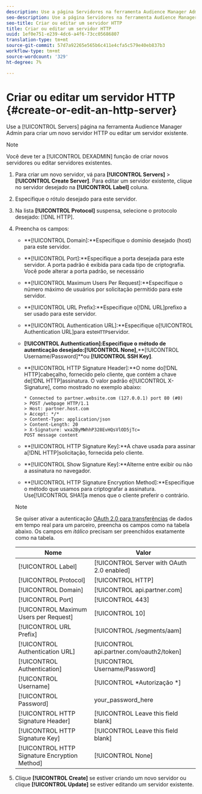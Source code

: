 ```yaml
---
description: Use a página Servidores na ferramenta Audience Manager Admin para criar um novo servidor HTTP ou editar um servidor existente.
seo-description: Use a página Servidores na ferramenta Audience Manager Admin para criar um novo servidor HTTP ou editar um servidor existente.
seo-title: Criar ou editar um servidor HTTP
title: Criar ou editar um servidor HTTP
uuid: 1ef0e751-e239-4dc6-a4f6-73cc05686807
translation-type: tm+mt
source-git-commit: 57d7a92265e565b6c411e4cfa5c579e40eb837b3
workflow-type: tm+mt
source-wordcount: '329'
ht-degree: 7%

---
```



# Criar ou editar um servidor HTTP {#create-or-edit-an-http-server}

Use a [!UICONTROL Servers] página na ferramenta Audience Manager Admin para criar um novo servidor HTTP ou editar um servidor existente.

>[!NOTE]
>
>Você deve ter a [!UICONTROL DEXADMIN] função de criar novos servidores ou editar servidores existentes.

1. Para criar um novo servidor, vá para **[!UICONTROL Servers]** > **[!UICONTROL Create Server]**. Para editar um servidor existente, clique no servidor desejado na **[!UICONTROL Label]** coluna.
1. Especifique o rótulo desejado para este servidor.
1. Na lista **[!UICONTROL Protocol]** suspensa, selecione o protocolo desejado: [!DNL HTTP].
1. Preencha os campos:

   * **[!UICONTROL Domain]:**Especifique o domínio desejado (host) para este servidor.
   * **[!UICONTROL Port]:**Especifique a porta desejada para este servidor. A porta padrão é exibida para cada tipo de criptografia. Você pode alterar a porta padrão, se necessário
   * **[!UICONTROL Maximum Users Per Request]:**Especifique o número máximo de usuários por solicitação permitido para este servidor.
   * **[!UICONTROL URL Prefix]:**Especifique o[!DNL URL]prefixo a ser usado para este servidor.
   * **[!UICONTROL Authentication URL]:**Especifique o[!UICONTROL Authentication URL]para este`HTTP`servidor.
   * **[!UICONTROL Authentication]:**Especifique o método de autenticação desejado:**[!UICONTROL None]**,**[!UICONTROL Username/Password]**ou **[!UICONTROL SSH Key]**.
   * **[!UICONTROL HTTP Signature Header]:**O nome do[!DNL HTTP]cabeçalho, fornecido pelo cliente, que contém a chave de[!DNL HTTP]assinatura. O valor padrão é[!UICONTROL X-Signature], como mostrado no exemplo abaixo:

      ```
      * Connected to partner.website.com (127.0.0.1) port 80 (#0)
      > POST /webpage HTTP/1.1
      > Host: partner.host.com
      > Accept: */*
      > Content-Type: application/json
      > Content-Length: 20
      > X-Signature: wxa2ByMWhhP328EvHQsVlOD5jTc=
      POST message content
      ```

   * **[!UICONTROL HTTP Signature Key]:**A chave usada para assinar a[!DNL HTTP]solicitação, fornecida pelo cliente.
   * **[!UICONTROL Show Signature Key]:**Alterne entre exibir ou não a assinatura no navegador.
   * **[!UICONTROL HTTP Signature Encryption Method]:**Especifique o método que usamos para criptografar a assinatura. Use[!UICONTROL SHA1]a menos que o cliente preferir o contrário.

   >[!NOTE]
   >
   >Se quiser ativar a autenticação [OAuth 2.0 para transferências](https://docs.adobe.com/help/en/audience-manager/user-guide/implemenation-integration-guides/receiving-audience-data/real-time-outbound-transfers/oauth-in-outbound-transfers.html) de dados em tempo real para um parceiro, preencha os campos como na tabela abaixo. Os campos em *itálico* precisam ser preenchidos exatamente como na tabela.

   | Nome | Valor |
   |---|---|
   | [!UICONTROL Label] | [!UICONTROL Server with OAuth 2.0 enabled] |
   | [!UICONTROL Protocol] | [!UICONTROL HTTP] |
   | [!UICONTROL Domain] | [!UICONTROL api.partner.com] |
   | [!UICONTROL Port] | [!UICONTROL 443] |
   | [!UICONTROL Maximum Users per Request] | [!UICONTROL 10] |
   | [!UICONTROL URL Prefix] | [!UICONTROL /segments/aam] |
   | [!UICONTROL Authentication URL] | [!UICONTROL api.partner.com/oauth2/token] |
   | [!UICONTROL Authentication] | [!UICONTROL Username/Password] |
   | [!UICONTROL Username] | [!UICONTROL *Autorização *] |
   | [!UICONTROL Password] | your_password_here |
   | [!UICONTROL HTTP Signature Header] | [!UICONTROL Leave this field blank] |
   | [!UICONTROL HTTP Signature Key] | [!UICONTROL Leave this field blank] |
   | [!UICONTROL HTTP Signature Encryption Method] | [!UICONTROL None] |

1. Clique **[!UICONTROL Create]** se estiver criando um novo servidor ou clique **[!UICONTROL Update]** se estiver editando um servidor existente.